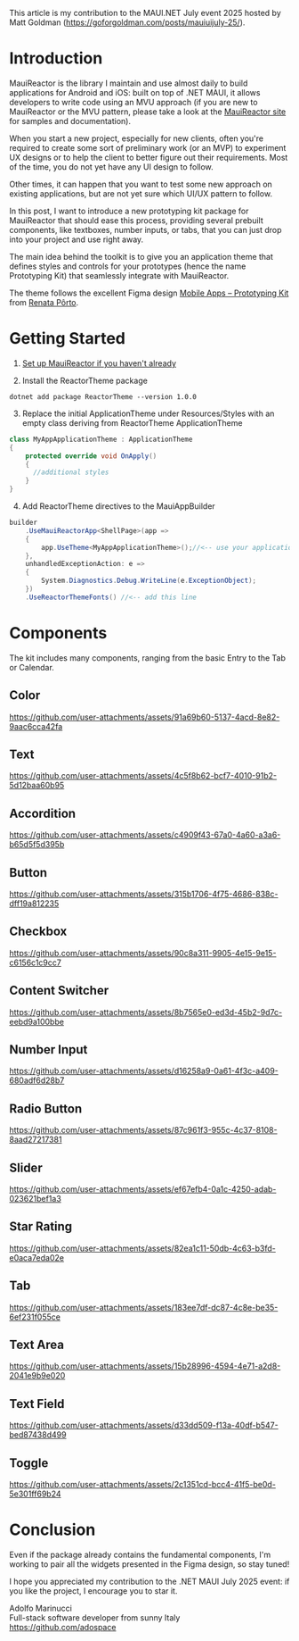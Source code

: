 This article is my contribution to the MAUI.NET July event 2025 hosted by Matt Goldman (https://goforgoldman.com/posts/mauiuijuly-25/).

# Introduction
MauiReactor is the library I maintain and use almost daily to build applications for Android and iOS: built on top of .NET MAUI, it allows developers to write code using an MVU approach (if you are new to MauiReactor or the MVU pattern, please take a look at the [MauiReactor site](https://github.com/adospace/reactorui-maui) for samples and documentation).

When you start a new project, especially for new clients, often you're required to create some sort of preliminary work (or an MVP) to experiment UX designs or to help the client to better figure out their requirements.
Most of the time, you do not yet have any UI design to follow. 

Other times, it can happen that you want to test some new approach on existing applications, but are not yet sure which UI/UX pattern to follow.

In this post, I want to introduce a new prototyping kit package for MauiReactor that should ease this process, providing several prebuilt components, like textboxes, number inputs, or tabs, that you can just drop into your project and use right away.

The main idea behind the toolkit is to give you an application theme that defines styles and controls for your prototypes (hence the name Prototyping Kit) that seamlessly integrate with MauiReactor.

The theme follows the excellent Figma design [Mobile Apps – Prototyping Kit](https://www.figma.com/community/file/1129468881607079432) from [Renata Pôrto](https://www.figma.com/@renataporto).

# Getting Started

1) [Set up MauiReactor if you haven't already](https://adospace.gitbook.io/mauireactor/getting-started-1)

2) Install the ReactorTheme package

```
dotnet add package ReactorTheme --version 1.0.0
```

3) Replace the initial ApplicationTheme under Resources/Styles with an empty class deriving from ReactorTheme ApplicationTheme

```csharp
class MyAppApplicationTheme : ApplicationTheme
{
    protected override void OnApply()
    {
      //additional styles
    }
}
```

4) Add ReactorTheme directives to the MauiAppBuilder

```csharp
builder
    .UseMauiReactorApp<ShellPage>(app =>
    {
        app.UseTheme<MyAppApplicationTheme>();//<-- use your application theme class deriving from the ReactorTheme application theme
    },
    unhandledExceptionAction: e =>
    {
        System.Diagnostics.Debug.WriteLine(e.ExceptionObject);
    })
    .UseReactorThemeFonts() //<-- add this line    
```

# Components

The kit includes many components, ranging from the basic Entry to the Tab or Calendar. 


## Color

https://github.com/user-attachments/assets/91a69b60-5137-4acd-8e82-9aac6cca42fa


## Text

https://github.com/user-attachments/assets/4c5f8b62-bcf7-4010-91b2-5d12baa60b95

## Accordition

https://github.com/user-attachments/assets/c4909f43-67a0-4a60-a3a6-b65d5f5d395b

## Button

https://github.com/user-attachments/assets/315b1706-4f75-4686-838c-dff19a812235

## Checkbox

https://github.com/user-attachments/assets/90c8a311-9905-4e15-9e15-c6156c1c9cc7

## Content Switcher

https://github.com/user-attachments/assets/8b7565e0-ed3d-45b2-9d7c-eebd9a100bbe

## Number Input

https://github.com/user-attachments/assets/d16258a9-0a61-4f3c-a409-680adf6d28b7

## Radio Button

https://github.com/user-attachments/assets/87c961f3-955c-4c37-8108-8aad27217381

## Slider

https://github.com/user-attachments/assets/ef67efb4-0a1c-4250-adab-023621bef1a3

## Star Rating

https://github.com/user-attachments/assets/82ea1c11-50db-4c63-b3fd-e0aca7eda02e

## Tab

https://github.com/user-attachments/assets/183ee7df-dc87-4c8e-be35-6ef231f055ce

## Text Area

https://github.com/user-attachments/assets/15b28996-4594-4e71-a2d8-2041e9b9e020

## Text Field

https://github.com/user-attachments/assets/d33dd509-f13a-40df-b547-bed87438d499

## Toggle

https://github.com/user-attachments/assets/2c1351cd-bcc4-41f5-be0d-5e301ff69b24


# Conclusion

Even if the package already contains the fundamental components, I'm working to pair all the widgets presented in the Figma design, so stay tuned!

I hope you appreciated my contribution to the .NET MAUI July 2025 event: if you like the project, I encourage you to star it.

Adolfo Marinucci  
Full-stack software developer from sunny Italy  
https://github.com/adospace  




